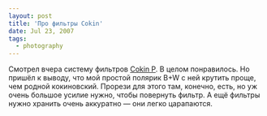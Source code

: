 ```yaml
---
layout: post
title: 'Про фильтры Cokin'
date: Jul 23, 2007
tags:
  - photography
---
```


Смотрел вчера систему фильтров [Cokin P](http://cokin.com/ico15/ico15-haut.html#p). В целом понравилось. Но пришёл к выводу, что мой простой полярик B+W с ней крутить проще, чем родной кокиновский. Прорези для этого там, конечно, есть, но уж очень большое усилие нужно, чтобы повернуть фильтр. А ещё фильтры нужно хранить очень аккуратно — они легко царапаются.
